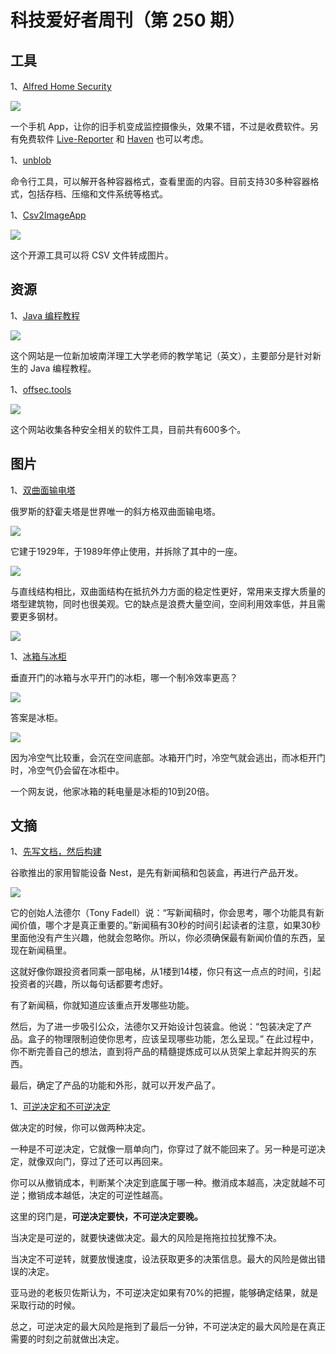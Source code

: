 # 科技爱好者周刊（第 250 期）

## 工具

1、[Alfred Home Security](https://alfred.camera/)

![](https://cdn.beekka.com/blogimg/asset/202301/bg2023011602.webp)

一个手机 App，让你的旧手机变成监控摄像头，效果不错，不过是收费软件。另有免费软件 [Live-Reporter](https://apps.apple.com/us/app/live-reporter-live-camera/id996017825) 和 [Haven](https://guardianproject.github.io/haven/) 也可以考虑。

1、[unblob](https://unblob.org/)

命令行工具，可以解开各种容器格式，查看里面的内容。目前支持30多种容器格式，包括存档、压缩和文件系统等格式。

1、[Csv2ImageApp](https://github.com/fummicc1/csv2img)

![](https://cdn.beekka.com/blogimg/asset/202301/bg2023011906.webp)

这个开源工具可以将 CSV 文件转成图片。

## 资源

1、[Java 编程教程](https://www3.ntu.edu.sg/home/ehchua/programming/index.html)

![](https://cdn.beekka.com/blogimg/asset/202301/bg2023011504.webp)

这个网站是一位新加坡南洋理工大学老师的教学笔记（英文），主要部分是针对新生的 Java 编程教程。

1、[offsec.tools](https://offsec.tools/)

![](https://cdn.beekka.com/blogimg/asset/202301/bg2023012101.webp)

这个网站收集各种安全相关的软件工具，目前共有600多个。

## 图片

1、[双曲面输电塔](https://en.wikipedia.org/wiki/Shukhov_Tower_on_the_Oka_River)

俄罗斯的舒霍夫塔是世界唯一的斜方格双曲面输电塔。

![](https://cdn.beekka.com/blogimg/asset/202210/bg2022103004.webp)

它建于1929年，于1989年停止使用，并拆除了其中的一座。

![](https://cdn.beekka.com/blogimg/asset/202210/bg2022103005.webp)

与直线结构相比，双曲面结构在抵抗外力方面的稳定性更好，常用来支撑大质量的塔型建筑物，同时也很美观。它的缺点是浪费大量空间，空间利用效率低，并且需要更多钢材。

![](https://cdn.beekka.com/blogimg/asset/202210/bg2022103006.webp)

1、[冰箱与冰柜](https://www.notechmagazine.com/2022/11/low-energy-chest-fridge.html)

垂直开门的冰箱与水平开门的冰柜，哪一个制冷效率更高？

![](https://cdn.beekka.com/blogimg/asset/202211/bg2022110507.webp)

答案是冰柜。

![](https://cdn.beekka.com/blogimg/asset/202211/bg2022110508.webp)

因为冷空气比较重，会沉在空间底部。冰箱开门时，冷空气就会逃出，而冰柜开门时，冷空气仍会留在冰柜中。

一个网友说，他家冰箱的耗电量是冰柜的10到20倍。

## 文摘

1、[先写文档，然后构建](https://reproof.app/blog/document-first-then-build)

谷歌推出的家用智能设备 Nest，是先有新闻稿和包装盒，再进行产品开发。

![](https://cdn.beekka.com/blogimg/asset/202206/bg2022061607.webp)

它的创始人法德尔（Tony Fadell）说：“写新闻稿时，你会思考，哪个功能具有新闻价值，哪个才是真正重要的。”新闻稿有30秒的时间引起读者的注意，如果30秒里面他没有产生兴趣，他就会忽略你。所以，你必须确保最有新闻价值的东西，呈现在新闻稿里。

这就好像你跟投资者同乘一部电梯，从1楼到14楼，你只有这一点点的时间，引起投资者的兴趣，所以每句话都要考虑好。

有了新闻稿，你就知道应该重点开发哪些功能。

然后，为了进一步吸引公众，法德尔又开始设计包装盒。他说：“包装决定了产品。盒子的物理限制迫使你思考，应该呈现哪些功能，怎么呈现。” 在此过程中，你不断完善自己的想法，直到将产品的精髓提炼成可以从货架上拿起并购买的东西。

最后，确定了产品的功能和外形，就可以开发产品了。

1、[可逆决定和不可逆决定](https://fs.blog/reversible-irreversible-decisions/)

做决定的时候，你可以做两种决定。

一种是不可逆决定，它就像一扇单向门，你穿过了就不能回来了。另一种是可逆决定，就像双向门，穿过了还可以再回来。

你可以从撤销成本，判断某个决定到底属于哪一种。撤消成本越高，决定就越不可逆；撤销成本越低，决定的可逆性越高。

这里的窍门是，**可逆决定要快，不可逆决定要晚。**

当决定是可逆的，就要快速做决定。最大的风险是拖拖拉拉犹豫不决。

当决定不可逆转，就要放慢速度，设法获取更多的决策信息。最大的风险是做出错误的决定。

亚马逊的老板贝佐斯认为，不可逆决定如果有70%的把握，能够确定结果，就是采取行动的时候。

总之，可逆决定的最大风险是拖到了最后一分钟，不可逆决定的最大风险是在真正需要的时刻之前就做出决定。
